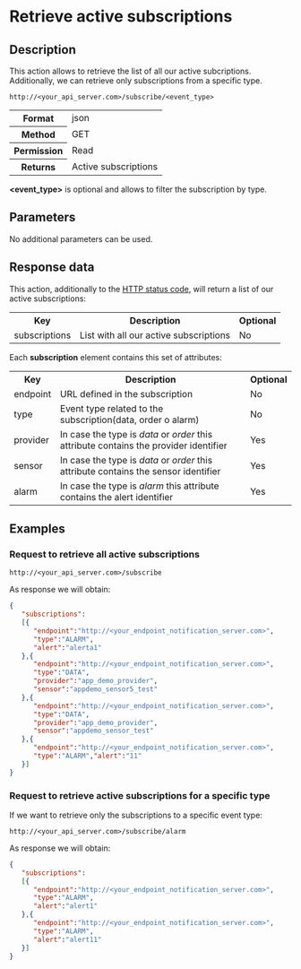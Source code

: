Retrieve active subscriptions
=============================

## Description

This action allows to retrieve the list of all our active subcriptions. Additionally, we can retrieve only subscriptions from a specific type.

```
http://<your_api_server.com>/subscribe/<event_type>
```

<table>
	<tbody>
		<tr>
			<th>Format</th>
			<td>json</td>
		</tr>
		<tr>
			<th>Method</th>
			<td>GET</td>
		</tr>
		<tr>
			<th>Permission</th>
			<td>Read</td>
		</tr>
		<tr>
			<th>Returns</th>
			<td>Active subscriptions</td>
		</tr>
	</tbody>
</table>

**<event_type>** is optional and allows to filter the subscription by type.

## Parameters

No additional parameters can be used.

## Response data

This action, additionally to the [HTTP status code](../../general_model.html#reply), will return a list of our active subscriptions:

<table>
	<tbody>
		<tr>
			<th>Key</th>
			<th>Description</th>
			<th>Optional</th>
		</tr>
		<tr>
			<td>subscriptions</td>
			<td>List with all our active subscriptions</td>
			<td>No</td>
		</tr>
	</tbody>
</table>

Each **subscription** element contains this set of attributes:

<table>
	<tbody>
		<tr>
			<th>Key</th>
			<th>Description</th>
			<th>Optional</th>
		</tr>
		<tr>
			<td>endpoint</td>
			<td>URL defined in the subscription</td>
			<td>No</td>
		</tr>
		<tr>
			<td>type</td>
			<td>Event type related to the subscription(data, order o alarm)</td>
			<td>No</td>
		</tr>
		<tr>
			<td>provider</td>
			<td>In case the type is <em>data</em> or <em>order</em> this attribute contains the provider identifier
			</td>
			<td>Yes</td>
		</tr>
		<tr>
			<td>sensor</td>
			<td>In case the type is <em>data</em> or <em>order</em> this attribute contains the sensor identifier
			</td>
			<td>Yes</td>
		</tr>
		<tr>
			<td>alarm</td>
			<td>In case the type is <em>alarm</em> this attribute contains the alert identifier</td>
			<td>Yes</td>
		</tr>
	</tbody>
</table>

## Examples

### Request to retrieve all active subscriptions

```
http://<your_api_server.com>/subscribe
```

As response we will obtain:

```json
{
   "subscriptions":
   [{
      "endpoint":"http://<your_endpoint_notification_server.com>",
      "type":"ALARM",
      "alert":"alerta1"
   },{
      "endpoint":"http://<your_endpoint_notification_server.com>",
      "type":"DATA",
      "provider":"app_demo_provider",
      "sensor":"appdemo_sensor5_test"
   },{
      "endpoint":"http://<your_endpoint_notification_server.com>",
      "type":"DATA",
      "provider":"app_demo_provider",
      "sensor":"appdemo_sensor_test"
   },{
      "endpoint":"http://<your_endpoint_notification_server.com>",
      "type":"ALARM","alert":"11"
   }]
}
```

### Request to retrieve active subscriptions for a specific type

If we want to retrieve only the subscriptions to a specific event type:


```
http://<your_api_server.com>/subscribe/alarm
```

As response we will obtain:

```json
{
   "subscriptions":
   [{
      "endpoint":"http://<your_endpoint_notification_server.com>",
      "type":"ALARM",
      "alert":"alert1"
   },{
      "endpoint":"http://<your_endpoint_notification_server.com>",
      "type":"ALARM",
      "alert":"alert11"
   }]
}
```

